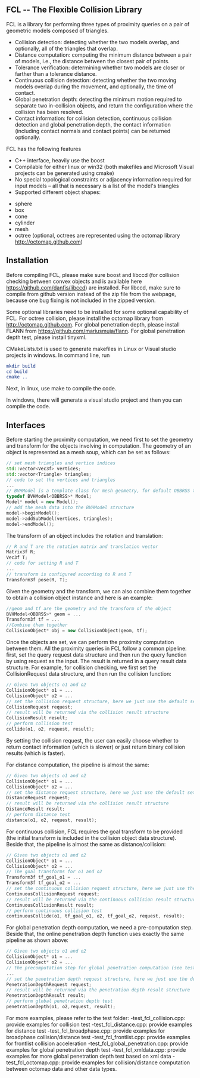 ## FCL -- The Flexible Collision Library


FCL is a library for performing three types of proximity queries on a pair of geometric models composed of triangles. 
 - Collision detection: detecting whether the two models overlap, and optionally, all of the triangles that overlap.
 - Distance computation: computing the minimum distance between a pair of models, i.e., the distance between the closest pair of points.
 - Tolerance verification: determining whether two models are closer or farther than a tolerance distance.
 - Continuous collision detection: detecting whether the two moving models overlap during the movement, and optionally, the time of contact.
 - Global penetration depth: detecting the minimum motion required to separate two in-collision objects, and return the configuration where the collision has been resolved.
 - Contact information: for collision detection, continuous collision detection and global penetration depth, the contact information (including contact normals and contact points) can be returned optionally.

FCL has the following features
 - C++ interface, heavily use the boost
 - Compilable for either linux or win32 (both makefiles and Microsoft Visual projects can be generated using cmake)
 - No special topological constraints or adjacency information required for input models – all that is necessary is a list of the model's triangles
 - Supported different object shapes:
  + sphere
  + box
  + cone
  + cylinder
  + mesh
  + octree (optional, octrees are represented using the octomap library http://octomap.github.com)


## Installation

Before compiling FCL, please make sure boost and libccd (for collision checking between convex objects and is available here https://github.com/danfis/libccd) are installed. For libccd, make sure to compile from github version instead of the zip file from the webpage, because one bug fixing is not included in the zipped version.

Some optional libraries need to be installed for some optional capability of FCL. For octree collision, please install the octomap library from http://octomap.github.com. For global penetration depth, please install FLANN from https://github.com/mariusmuja/flann. For global penetration depth test, please install tinyxml.

CMakeLists.txt is used to generate makefiles in Linux or Visual studio projects in windows. In command line, run
``` cmake
mkdir build
cd build
cmake ..
```
Next, in linux, use make to compile the code. 

In windows, there will generate a visual studio project and then you can compile the code.

## Interfaces
Before starting the proximity computation, we need first to set the geometry and transform for the objects involving in computation. The geometry of an object is represented as a mesh soup, which can be set as follows:

```cpp
// set mesh triangles and vertice indices
std::vector<Vec3f> vertices;
std::vector<Triangle> triangles;
// code to set the vertices and triangles
...
// BVHModel is a template class for mesh geometry, for default OBBRSS template is used
typedef BVHModel<OBBRSS>* Model;
Model* model = new Model();
// add the mesh data into the BVHModel structure
model->beginModel();
model->addSubModel(vertices, triangles);
model->endModel();
```

The transform of an object includes the rotation and translation:
```cpp
// R and T are the rotation matrix and translation vector
Matrix3f R;
Vec3f T;
// code for setting R and T
...
// transform is configured according to R and T
Transform3f pose(R, T);
```


Given the geometry and the transform, we can also combine them together to obtain a collision object instance and here is an example:
```cpp
//geom and tf are the geometry and the transform of the object
BVHModel<OBBRSS>* geom = ...
Transform3f tf = ...
//Combine them together
CollisionObject* obj = new CollisionObject(geom, tf);
```

Once the objects are set, we can perform the proximity computation between them. All the proximity queries in FCL follow a common pipeline: first, set the query request data structure and then run the query function by using request as the input. The result is returned in a query result data structure. For example, for collision checking, we first set the CollisionRequest data structure, and then run the collision function:
```cpp
// Given two objects o1 and o2
CollisionObject* o1 = ...
CollisionObject* o2 = ...
// set the collision request structure, here we just use the default setting
CollisionRequest request;
// result will be returned via the collision result structure
CollisionResult result;
// perform collision test
collide(o1, o2, request, result);
```

By setting the collision request, the user can easily choose whether to return contact information (which is slower) or just return binary collision results (which is faster). 


For distance computation, the pipeline is almost the same:

```cpp
// Given two objects o1 and o2
CollisionObject* o1 = ...
CollisionObject* o2 = ...
// set the distance request structure, here we just use the default setting
DistanceRequest request;
// result will be returned via the collision result structure
DistanceResult result;
// perform distance test
distance(o1, o2, request, result);
```

For continuous collision, FCL requires the goal transform to be provided (the initial transform is included in the collision object data structure). Beside that, the pipeline is almost the same as distance/collision:

```cpp
// Given two objects o1 and o2
CollisionObject* o1 = ...
CollisionObject* o2 = ...
// The goal transforms for o1 and o2
Transform3f tf_goal_o1 = ...
Transform3f tf_goal_o2 = ...
// set the continuous collision request structure, here we just use the default setting
ContinuousCollisionRequest request;
// result will be returned via the continuous collision result structure
ContinuousCollisionResult result;
// perform continuous collision test
continuousCollide(o1, tf_goal_o1, o2, tf_goal_o2, request, result);
```
For global penetration depth computation, we need a pre-computation step. Beside that, the online penetration depth function uses exactly the same pipeline as shown above:
```cpp
// Given two objects o1 and o2
CollisionObject* o1 = ...
CollisionObject* o2 = ...
// the precomputation step for global penetration computation (see test_fcl_xmldata.cpp for an example)
...
// set the penetration depth request structure, here we just use the default setting
PenetrationDepthRequest request;
// result will be returned via the penetration depth result structure
PenetrationDepthResult result;
// perform global penetration depth test
penetrationDepth(o1, o2,request, result);
```

For more examples, please refer to the test folder:
-test_fcl_collision.cpp: provide examples for collision test
-test_fcl_distance.cpp: provide examples for distance test
-test_fcl_broadphase.cpp: provide examples for broadphase collision/distance test
-test_fcl_frontlist.cpp: provide examples for frontlist collision acceleration
-test_fcl_global_penetration.cpp: provide examples for global penetration depth test
-test_fcl_xmldata.cpp: provide examples for more global penetration depth test based on xml data
-test_fcl_octomap.cpp: provide examples for collision/distance computation between octomap data and other data types.
